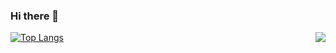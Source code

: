 ### Hi there 👋

<img align="right" src="https://github-readme-stats.vercel.app/api?username=zzugbb&hide_title=true&show_icons=true&theme=radical&count_private=true&include_all_commits=true" />

[![Top Langs](https://github-readme-stats.vercel.app/api/top-langs/?username=zzugbb&layout=compact&theme=tokyonight)](https://github.com/anuraghazra/github-readme-stats)

<!--
**zzugbb/zzugbb** is a ✨ _special_ ✨ repository because its `README.md` (this file) appears on your GitHub profile.

Here are some ideas to get you started:

- 🔭 I’m currently working on ...
- 🌱 I’m currently learning ...
- 👯 I’m looking to collaborate on ...
- 🤔 I’m looking for help with ...
- 💬 Ask me about ...
- 📫 How to reach me: ...
- 😄 Pronouns: ...
- ⚡ Fun fact: ...
-->
